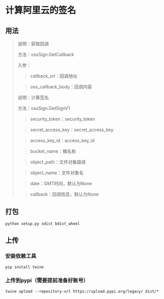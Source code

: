 # 计算阿里云的签名

## 用法
> 说明：获取回调
>
> 方法：ossSign.GetCallback
>
> 入参：
> 
>> callback_url：回调地址
> 
>> oss_callback_body：回调内容
> 
> 说明：计算签名
> 
> 方法：ossSign.GetSignV1
>
>> security_token：security_token
> 
>> secret_access_key：secret_access_key
> 
>> access_key_id：access_key_id
> 
>> bucket_name：桶名称 
>
>> object_path：文件对象路径
>
>> object_name：文件对象名
>
>> date：GMT时间，默认为None
> 
>> callback：回调信息，默认为None

## 打包
```shell
python setup.py sdist bdist_wheel
```

## 上传
### 安装依赖工具
```shell
pip install twine
```
### 上传到pypi（需要提前准备好账号）
```shell
twine upload --repository-url https://upload.pypi.org/legacy/ dist/*
```
